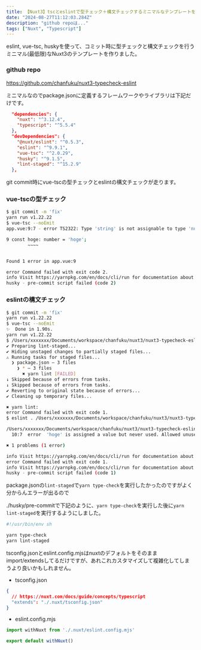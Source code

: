 ```yaml
---
title: 【Nuxt3】tscとeslintで型チェック＋構文チェックするミニマルなテンプレートを作った
date: "2024-08-27T11:12:03.284Z"
description: "github repoは..."
tags: ["Nuxt", "Typescript"]
---
```


eslint, vue-tsc, huskyを使って、コミット時に型チェックと構文チェックを行うミニマル(最低限)なNuxt3のテンプレートを作りました。

### github repo

<a href="https://github.com/chanfuku/nuxt3-typecheck-eslint" target="_blank">
https://github.com/chanfuku/nuxt3-typecheck-eslint
</a>


ミニマルなのでpackage.jsonに定義するフレームワークやライブラリは下記だけです。

```json
  "dependencies": {
    "nuxt": "^3.12.4",
    "typescript": "^5.5.4"
  },
  "devDependencies": {
    "@nuxt/eslint": "^0.5.3",
    "eslint": "^9.9.1",
    "vue-tsc": "^2.0.29",
    "husky": "^9.1.5",
    "lint-staged": "^15.2.9"
  },
```

git commit時にvue-tscの型チェックとeslintの構文チェックが走ります。

### vue-tscの型チェック

```bash
$ git commit -m 'fix'
yarn run v1.22.22
$ vue-tsc --noEmit
app.vue:9:7 - error TS2322: Type 'string' is not assignable to type 'number'.

9 const hoge: number = 'hoge';
        ~~~~


Found 1 error in app.vue:9

error Command failed with exit code 2.
info Visit https://yarnpkg.com/en/docs/cli/run for documentation about this command.
husky - pre-commit script failed (code 2)
```

### eslintの構文チェック

```bash
$ git commit -m 'fix'
yarn run v1.22.22
$ vue-tsc --noEmit
✨  Done in 1.90s.
yarn run v1.22.22
$ /Users/xxxxxxx/Documents/workspace/chanfuku/nuxt3/nuxt3-typecheck-eslint/node_modules/.bin/lint-staged
✔ Preparing lint-staged...
✔ Hiding unstaged changes to partially staged files...
⚠ Running tasks for staged files...
  ❯ package.json — 3 files
    ❯ * — 3 files
      ✖ yarn lint [FAILED]
↓ Skipped because of errors from tasks.
↓ Skipped because of errors from tasks.
✔ Reverting to original state because of errors...
✔ Cleaning up temporary files...

✖ yarn lint:
error Command failed with exit code 1.
$ eslint . /Users/xxxxxxx/Documents/workspace/chanfuku/nuxt3/nuxt3-typecheck-eslint/.husky/pre-commit /Users/xxxxxxx/Documents/workspace/chanfuku/nuxt3/nuxt3-typecheck-eslint/app.vue /Users/xxxxxxx/Documents/workspace/chanfuku/nuxt3/nuxt3-typecheck-eslint/package.json

/Users/xxxxxxx/Documents/workspace/chanfuku/nuxt3/nuxt3-typecheck-eslint/app.vue
  10:7  error  'hoge' is assigned a value but never used. Allowed unused vars must match /^_/u  @typescript-eslint/no-unused-vars

✖ 1 problems (1 error)

info Visit https://yarnpkg.com/en/docs/cli/run for documentation about this command.
error Command failed with exit code 1.
info Visit https://yarnpkg.com/en/docs/cli/run for documentation about this command.
husky - pre-commit script failed (code 1)
```

package.jsonの`lint-staged`で`yarn type-check`を実行したかったのですがよく分からんエラーが出るので

./husky/pre-commitで下記のように、`yarn type-check`を実行した後に`yarn lint-staged`を実行するようにしました。

```bash
#!/usr/bin/env sh

yarn type-check
yarn lint-staged
```

tsconfig.jsonとeslint.config.mjsはnuxtのデフォルトをそのままimport/extendsしてるだけですが、あれこれカスタマイズして複雑化してしまうより良いかもしれません。

* tsconfig.json

```json
{
  // https://nuxt.com/docs/guide/concepts/typescript
  "extends": "./.nuxt/tsconfig.json"
}
```

* eslint.config.mjs

```js
import withNuxt from './.nuxt/eslint.config.mjs'

export default withNuxt()
```
